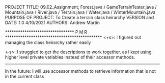 PROJECT TITLE: 09.02_Assignment; Forest.java / GameTerrainTester.java / 
                Mountain.java / River.java / Terrain.java / Water.java / 
                WinterMountain.java
PURPOSE OF PROJECT: To Create a terrain class heirarchy
VERSION and DATE: 1.0 4/10/2021
AUTHORS: Andrew Martin

******************************** P M R *********************************************
<+s>: I figured out managing the class heirarchy rather easily
      
<-s>: I struggled to get the descriptions to work together, as I kept using higher
        level private variables instead of their accessor methods.
************************************************************************************
In the future: I will use accessor methods to retrieve information that is not in 
                    the current class